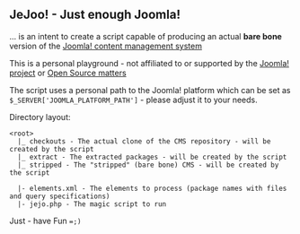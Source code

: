 ## JeJoo! - Just enough Joomla!
... is an intent to create a script capable of producing an actual **bare bone** version of the [Joomla! content management system](http://joomla.org)

This is a personal playground - not affiliated to or supported by the [Joomla! project](http://joomla.org) or [Open Source matters](http://osm.org)

The script uses a personal path to the Joomla! platform which can be set as ```$_SERVER['JOOMLA_PLATFORM_PATH']``` - please adjust it to your needs.

Directory layout:

```
<root>
  |_ checkouts - The actual clone of the CMS repository - will be created by the script
  |_ extract - The extracted packages - will be created by the script
  |_ stripped - The "stripped" (bare bone) CMS - will be created by the script
  
  |- elements.xml - The elements to process (package names with files and query specifications)
  |- jejo.php - The magic script to run
```

Just - have Fun ```=;)```
